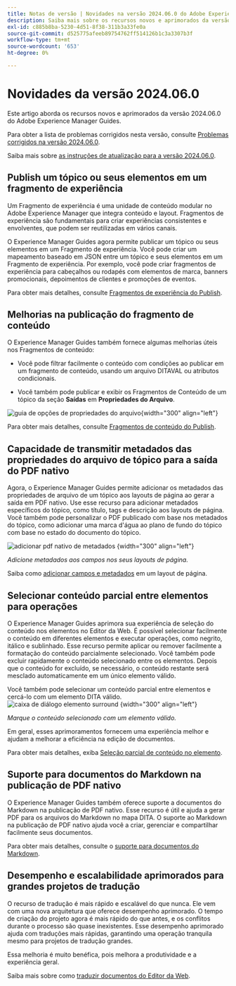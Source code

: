 ```yaml
---
title: Notas de versão | Novidades na versão 2024.06.0 do Adobe Experience Manager Guides
description: Saiba mais sobre os recursos novos e aprimorados da versão 2024.06.0 do Adobe Experience Manager Guides as a Cloud Service.
exl-id: c885b8ba-5230-4d51-8f38-311b3a33fe0a
source-git-commit: d525775afeeb89754762ff514126b1c3a3307b3f
workflow-type: tm+mt
source-wordcount: '653'
ht-degree: 0%

---
```


# Novidades da versão 2024.06.0

Este artigo aborda os recursos novos e aprimorados da versão 2024.06.0 do Adobe Experience Manager Guides.

Para obter a lista de problemas corrigidos nesta versão, consulte [Problemas corrigidos na versão 2024.06.0](fixed-issues-2024-06-0.md).

Saiba mais sobre [as instruções de atualização para a versão 2024.06.0](upgrade-instructions-2024-06-0.md).


## Publish um tópico ou seus elementos em um fragmento de experiência

Um Fragmento de experiência é uma unidade de conteúdo modular no Adobe Experience Manager que integra conteúdo e layout. Fragmentos de experiência são fundamentais para criar experiências consistentes e envolventes, que podem ser reutilizadas em vários canais.


O Experience Manager Guides agora permite publicar um tópico ou seus elementos em um Fragmento de experiência. Você pode criar um mapeamento baseado em JSON entre um tópico e seus elementos em um Fragmento de experiência. Por exemplo, você pode criar fragmentos de experiência para cabeçalhos ou rodapés com elementos de marca, banners promocionais, depoimentos de clientes e promoções de eventos.




Para obter mais detalhes, consulte [Fragmentos de experiência do Publish](../user-guide/publish-experience-fragment.md).


## Melhorias na publicação do fragmento de conteúdo

O Experience Manager Guides também fornece algumas melhorias úteis nos Fragmentos de conteúdo:

- Você pode filtrar facilmente o conteúdo com condições ao publicar em um fragmento de conteúdo, usando um arquivo DITAVAL ou atributos condicionais.

- Você também pode publicar e exibir os Fragmentos de Conteúdo de um tópico da seção **Saídas** em **Propriedades do Arquivo**.

![guia de opções de propriedades do arquivo](./assets/file-properties-outputs-tab.png){width="300" align="left"}

Para obter mais detalhes, consulte [Fragmentos de conteúdo do Publish](../user-guide/publish-content-fragment.md).


## Capacidade de transmitir metadados das propriedades do arquivo de tópico para a saída do PDF nativo

Agora, o Experience Manager Guides permite adicionar os metadados das propriedades de arquivo de um tópico aos layouts de página ao gerar a saída em PDF nativo. Use esse recurso para adicionar metadados específicos do tópico, como título, tags e descrição aos layouts de página. Você também pode personalizar o PDF publicado com base nos metadados do tópico, como adicionar uma marca d&#39;água ao plano de fundo do tópico com base no estado do documento do tópico.

![adicionar pdf nativo de metadados](./assets/add-metadata-native-pdf.png) {width="300" align="left"}

*Adicione metadados aos campos nos seus layouts de página.*

Saiba como [adicionar campos e metadados](../native-pdf/design-page-layout.md#add-fields-metadata) em um layout de página.

## Selecionar conteúdo parcial entre elementos para operações

O Experience Manager Guides aprimora sua experiência de seleção do conteúdo nos elementos no Editor da Web. É possível selecionar facilmente o conteúdo em diferentes elementos e executar operações, como negrito, itálico e sublinhado. Esse recurso permite aplicar ou remover facilmente a formatação do conteúdo parcialmente selecionado. Você também pode excluir rapidamente o conteúdo selecionado entre os elementos. Depois que o conteúdo for excluído, se necessário, o conteúdo restante será mesclado automaticamente em um único elemento válido.

Você também pode selecionar um conteúdo parcial entre elementos e cercá-lo com um elemento DITA válido.
![caixa de diálogo elemento surround](./assets/surround-element.png) {width="300" align="left"}

*Marque o conteúdo selecionado com um elemento válido.*

Em geral, esses aprimoramentos fornecem uma experiência melhor e ajudam a melhorar a eficiência na edição de documentos.

Para obter mais detalhes, exiba [Seleção parcial de conteúdo no elemento](../user-guide/web-editor-edit-topics.md#partial-selection-of-content-across-elements).

## Suporte para documentos do Markdown na publicação de PDF nativo

O Experience Manager Guides também oferece suporte a documentos do Markdown na publicação de PDF nativo. Esse recurso é útil e ajuda a gerar PDF para os arquivos do Markdown no mapa DITA. O suporte ao Markdown na publicação de PDF nativo ajuda você a criar, gerenciar e compartilhar facilmente seus documentos.

Para obter mais detalhes, consulte o [suporte para documentos do Markdown](../web-editor/native-pdf-web-editor.md#support-for-markdown-documents).


## Desempenho e escalabilidade aprimorados para grandes projetos de tradução

O recurso de tradução é mais rápido e escalável do que nunca. Ele vem com uma nova arquitetura que oferece desempenho aprimorado. O tempo de criação do projeto agora é mais rápido do que antes, e os conflitos durante o processo são quase inexistentes. Esse desempenho aprimorado ajuda com traduções mais rápidas, garantindo uma operação tranquila mesmo para projetos de tradução grandes.

Essa melhoria é muito benéfica, pois melhora a produtividade e a experiência geral.

Saiba mais sobre como [traduzir documentos do Editor da Web](../user-guide/translate-documents-web-editor.md).
